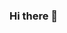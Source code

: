 ### Hi there 👋

<!--
**albertdollery/albertdollery** is a ✨ _special_ ✨ repository because its `README.md` (this file) appears on your GitHub profile.

Here are some ideas to get you started:

- 🔭 I’m currently working on ... hacking
- 🌱 I’m currently learning ...hacking phone number
- 👯 I’m looking to collaborate on ... Facebook hacking
- 🤔 I’m looking for help with ...yuvashakti.sh
- 💬 Ask me about ...yuvashakti.sh file
- 📫 How to reach me: ... phishmailer@gmail.com
- 😄 Pronouns: ...guay
- ⚡ Fun fact: ...am only phishing, am not a Fisher man
-->
